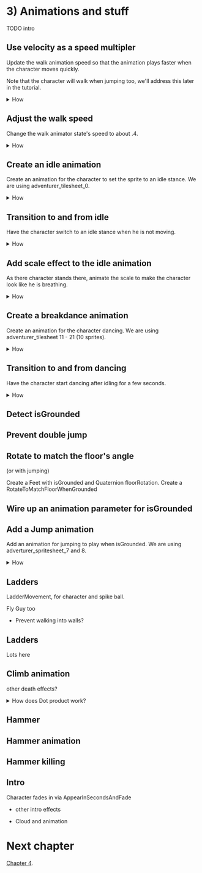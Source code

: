 # 3) Animations and stuff

TODO intro

## Use velocity as a speed multipler

Update the walk animation speed so that the animation plays faster when the character moves quickly.

Note that the character will walk when jumping too, we'll address this later in the tutorial.

<details><summary>How</summary>

 - Select the character's GameObject.
 - Double click the box next to 'Controller' to open the 'Animator' tab for the character's animation controller.

<img src="http://i.imgur.com/F7AkEaH.gif" width=200px />

 - Switch to the 'Parameters' tab on the left.
 - Click the '+' button and select 'Float'.

<img src="http://i.imgur.com/p6F4gHG.png" width=100px />

 - Name the parameter "Speed".
 - Select the 'CharacterWalk' state (the orange box).
 - In the Inspector, under speed check the box near 'Multiplier' to enable a 'Parameter'.
 - Confirm Speed is selected (should be the default).

Hit play and you'll see that the walk animation has stopped completely.

 - Create a C# script "PlayerAnimator" under Assets/Code/Components/Animations.
 - Select the Character GameObject and add the PlayerAnimator component.
 - Paste in the following code:

```csharp
using UnityEngine;

/// <summary>
/// Updates the Animator each frame with variables of interest, such as speed.
/// 
/// These directly impact the animations playing, either triggering state transitions or changing playback speed.
/// </summary>
[RequireComponent(typeof(Animator))]
[RequireComponent(typeof(Rigidbody2D))]
public class PlayerAnimator : MonoBehaviour
{
  /// <summary>
  /// Used to set variables leveraged by animations such as the current speed.
  /// </summary>
  Animator animator;

  /// <summary>
  /// Used to get the current velocity.
  /// </summary>
  Rigidbody2D myBody;

  /// <summary>
  /// A Unity event, called once before this GameObject
  /// is spawned in the world.
  /// </summary>
  protected void Awake()
  {
    animator = GetComponentInChildren<Animator>();
    myBody = GetComponent<Rigidbody2D>();
    Debug.Assert(animator != null);
    Debug.Assert(myBody != null);
  }

  /// <summary>
  /// A Unity event, called each frame.
  /// 
  /// Update the animator with variables such as current speed.
  /// </summary>
  protected void Update()
  {
    animator.SetFloat("Speed", myBody.velocity.magnitude);
  }
}
```

Hit play to see the character playing the walk animation only while moving.

<img src="http://i.imgur.com/KZYjZf2.gif" width=150px />

</details>

## Adjust the walk speed

Change the walk animator state's speed to about .4.


<details><summary>How</summary>

 - Select the 'CharacterWalk' state in the Animator tab.
 - Adjust the 'Speed' to about '.4'

<img src="http://i.imgur.com/dhFASHe.png" width=150px />

Now the character's walk animation should align with the moment a little better.  Adjust the value to something you think looks good. However the walk animation also plays while jumping:

<img src="http://i.imgur.com/2dfN2RE.gif" width=150px />

</details>

## Create an idle animation

Create an animation for the character to set the sprite to an idle stance.  We are using adventurer_tilesheet_0.

<details><summary>How</summary>

 - Open the 'Animation' tab by selecting menu Window -> Animation.
 - Select the character GameObject.
 - Click the dropdown (it should say 'CharacterWalk') and 'Create New Clip'.

<img src="http://i.imgur.com/uJ0VeOp.png" width=150px />

 - Save the clip as Assets/Animations/CharacterIdle.
 - Click the red record button.

<img src="http://i.imgur.com/XxrsDpf.png" width=200px />

 - Change the 'Sprite' under the character's Sprite Renderer component to an idle stance.  We are using adventurer_tilesheet_0.

<img src="http://i.imgur.com/yvWU5vP.gif" width=150px />
 
 - Click the record button again to stop recording.

The Animation should now look like this, note the preview of the character's idle sprite and there is no timeline, it is just a single keyframe.

<img src="http://i.imgur.com/j2S25Ex.png" width=200px />

The Animator tab should now have a new state for CharacterIdle (a grey box).

</details>

## Transition to and from idle

Have the character switch to an idle stance when he is not moving. 

<details><summary>How</summary>

 - Right click on the CharacterWalk state and select 'Make Transition'.
 - An arrow will follow your mouse, click on the CharacterIdle state to create the transition.

<img src="http://i.imgur.com/4X3rXti.gif" width=300px />

 - Click on the transition arrow you just created, then in the Inspector
   - Uncheck 'Has Exit Time'.
   - Under 'Conditions' click the '+' button.
   - Update the condition to be when 'Speed' is 'Less' than '.1'

<img src="http://i.imgur.com/kPE2Iup.png" width=150px />

Hit play, the character should 'walk' as he falls... but once he comes to a complete stop he never starts the walk animation again.

<img src="http://i.imgur.com/O7XQUeP.gif" width=150px />

 - Right click on the CharacterIdle state and Make a Transition to CharacterWalk.
 - Click on the transition just created:
   - Uncheck Has Exit Time.
   - Add a condition for 'Speed' is 'Greater' than '.1'.

The character's animator controller should look something like this now:

<img src="http://i.imgur.com/VotmF1k.png" width=200px />

Hit play so see the character switch between walking and standing:

<img src="http://i.imgur.com/YjZ1zrE.gif" width=200px />

You can adjust the 'Transition Duration' if you want the character to switch sprites faster or slower.

 - Select one of the transition arrows.
 - Under 'Settings', change the 'Transition Duration' value.
 - Do the same for the other transition arrow.

Hit play and note the difference, to help demonstrate what is happening we are using a transition duration of 1 here for both transitions:

<img src="http://i.imgur.com/QV38yfS.gif" width=200px />

</details>

## Add scale effect to the idle animation

As there character stands there, animate the scale to make the character look like he is breathing.

<details><summary>How</summary>

 - In the Animation tab, select the CharacterIdle animation and hit record.
 - Select the character's GameObject, in the Inspector change scale to 0 and then back to one.

When we make a change to scale while in record mode, a keyframe is added.  So by changing the scale and then changing it back to the default of 1, we simply added a keyframe for scale 1 at the start of the animation. 

<img src="http://i.imgur.com/qVndjho.png" width=200px />

 - Click on 0:02 in the timeline.

This will move the white line, indicating where in the timeline modifications will be made:

<img src="http://i.imgur.com/1pwa5EU.gif" width=200px />

 - In the Inspector, change the scale to 0 and the back to one.

This updated the timeline, creating a second keyframe.

 - Click on 0:01 in the timeline.
 - Change the the scale to (1, .95, 1).
 - Hit record to stop recording.

Your animation should look like this:

<img src="http://i.imgur.com/ebuSIxb.png" width=200px />

Hit play to see the character breathing, but maybe a little fast:

<img src="http://i.imgur.com/81bajQP.gif" width=100px />

 - Change the CharacterIdle animator state's 'Speed' to about .01

The breath rate should be more reasonable now:

<img src="http://i.imgur.com/bfYKFkC.gif" width=100px />

</details>


## Create a breakdance animation

Create an animation for the character dancing.  We are using adventurer_tilesheet 11 - 21 (10 sprites).

<details><summary>How</summary>

 - Select the character and in the Animation tab create a new clip, save it as Assets/Animations/CharacterDance.
 - Select all the sprites for this animation. We are using adventurer_tilesheet 11 - 21 (10 sprites).
 - Drag and drop them into the animation timeline.

<img src="http://i.imgur.com/JSsHfeU.gif" width=400px />

Click play in the animation tab to see a preview of the dance, but it may be a little fast:

<img src="http://i.imgur.com/thjyiMM.gif" width=200px />

</details>

## Transition to and from dancing

Have the character start dancing after idling for a few seconds.

<details><summary>How</summary>

 - Select the character and in the Animator tab, create a transition from CharacterIdle to CharacterDance.
 - Select the transition you just created, in the Inspector under 'Settings' change the 'Exit Time' to about '3'.

Click play and wait a few seconds for the dance to begin.

 - Select the CharacterDance state and adjust the speed to about .1
 - Create a transition from CharacterDance to CharacterIdle (using the default settings).

Play to preview the dance:

<img src="http://i.imgur.com/pE6tUfe.gif" width=150px />

However if you start to walk during the dance, it doesn't look quite right:

<img src="http://i.imgur.com/d9wCdad.gif" width=250px />

 - Create a transition from CharacterDance to CharacterWalk.
 - Select the transition you just created and:
   - Uncheck 'Has Exit Time'.
   - Change the 'Transition Duration' to '0'
   - Add a Condition for 'Speed' is 'Greater' than '.1'

Now we resume walking as desired:

<img src="http://i.imgur.com/t7cUVPI.gif" width=250px />

</details>



## Detect isGrounded


## Prevent double jump


## Rotate to match the floor's angle
(or with jumping)

Create a Feet with isGrounded and Quaternion floorRotation. 
Create a RotateToMatchFloorWhenGrounded

## Wire up an animation parameter for isGrounded


## Add a Jump animation

Add an animation for jumping to play when isGrounded.  We are using adverturer_spritesheet_7 and 8.

<details><summary>How</summary>

 - Select the character and in the Animation tab, create a new clip Assets/Animations/CharacterJump.
 - Select the sprites for the jump animation We are using adverturer_spritesheet_7 and 8.
 - Drag and drop the sprites onto the Animation timeline.

TODO transitions.

</details>



## Ladders

LadderMovement, for character and spike ball.


Fly Guy too
 - Prevent walking into walls?




## Ladders

Lots here


## Climb animation



other death effects?


<details><summary>How does Dot product work?</summary>

The Dot product is a fast operation which can be used to effeciently determine if two directions represented with Vectors are facing the same (or a similiar) way.

In the visualization below, we are rotating two ugly arrows.  These arrows are pointing in a direction and we are using Vector2.Dot to compare those two directions.  The Dot product is shown as we rotate around.

<img src="http://i.imgur.com/XrjcWQm.gif" width=200px />

A few notables about Dot products:

 - '1' means the two directions are facing the same way.
 - '-1' means the two directions are facing opposite ways.
 - '0' means the two directions are perpendicular.
 - Numbers smoothly transition between these points, so .9 means that the two directions are nearly identical.
 - When two directions are not the same, the Dot product will not tell you which direction an object should rotate in order to make them align - it only informs you about how similar they are at the moment.  

For this visualization, we are calculating the Dot product like so:

```csharp
Vector2.Dot(gameObjectAToWatch.transform.up, gameObjectBToWatch.transform.up);
```

</details>



## Hammer

## Hammer animation

## Hammer killing

## Intro
Character fades in via AppearInSecondsAndFade

+ other intro effects
 - Cloud and animation

 

# Next chapter

[Chapter 4](https://github.com/hardlydifficult/Platformer/blob/master/Chapter4.md).